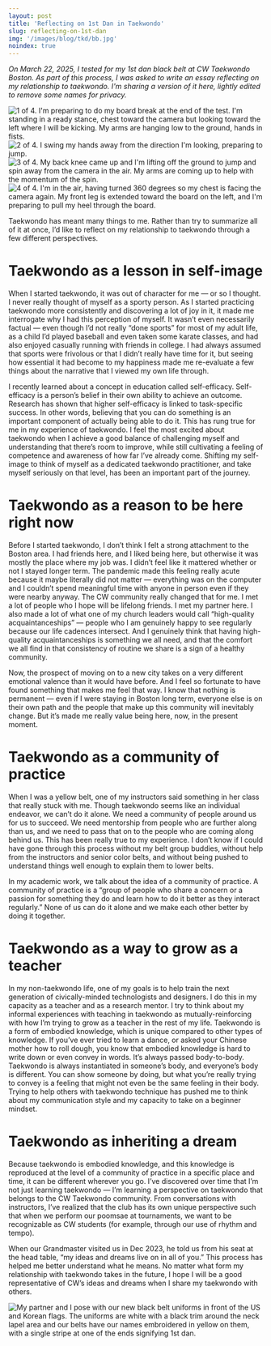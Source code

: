 ```yaml
---
layout: post
title: 'Reflecting on 1st Dan in Taekwondo'
slug: reflecting-on-1st-dan
img: '/images/blog/tkd/bb.jpg'
noindex: true
---
```


_On March 22, 2025, I tested for my 1st dan black belt at CW Taekwondo Boston. As part of this process, I was asked to write an essay reflecting on my relationship to taekwondo. I'm sharing a version of it here, lightly edited to remove some names for privacy._

<div class="col-xs-3">
  <img src="/images/blog/tkd/01.jpg" alt="1 of 4. I'm preparing to do my board break at the end of the test. I'm standing in a ready stance, chest toward the camera but looking toward the left where I will be kicking. My arms are hanging low to the ground, hands in fists." />
</div>
<div class="col-xs-3">
  <img src="/images/blog/tkd/02.jpg" alt="2 of 4. I swing my hands away from the direction I'm looking, preparing to jump."/>
</div>
<div class="col-xs-3">
  <img src="/images/blog/tkd/03.jpg" alt="3 of 4. My back knee came up and I'm lifting off the ground to jump and spin away from the camera in the air. My arms are coming up to help with the momentum of the spin." />
</div>
<div class="col-xs-3">
  <img src="/images/blog/tkd/04.jpg" alt="4 of 4. I'm in the air, having turned 360 degrees so my chest is facing the camera again. My front leg is extended toward the board on the left, and I'm preparing to pull my heel through the board." />
</div>

Taekwondo has meant many things to me. Rather than try to summarize all of it at once, I’d like to reflect on my relationship to taekwondo through a few different perspectives.

# Taekwondo as a lesson in self-image

When I started taekwondo, it was out of character for me — or so I thought. I never really thought of myself as a sporty person. As I started practicing taekwondo more consistently and discovering a lot of joy in it, it made me interrogate why I had this perception of myself. It wasn’t even necessarily factual — even though I’d not really “done sports” for most of my adult life, as a child I’d played baseball and even taken some karate classes, and had also enjoyed casually running with friends in college. I had always assumed that sports were frivolous or that I didn’t really have time for it, but seeing how essential it had become to my happiness made me re-evaluate a few things about the narrative that I viewed my own life through.

I recently learned about a concept in education called self-efficacy. Self-efficacy is a person’s belief in their own ability to achieve an outcome. Research has shown that higher self-efficacy is linked to task-specific success. In other words, believing that you can do something is an important component of actually being able to do it. This has rung true for me in my experience of taekwondo. I feel the most excited about taekwondo when I achieve a good balance of challenging myself and understanding that there’s room to improve, while still cultivating a feeling of competence and awareness of how far I’ve already come. Shifting my self-image to think of myself as a dedicated taekwondo practitioner, and take myself seriously on that level, has been an important part of the journey.

# Taekwondo as a reason to be here right now

Before I started taekwondo, I don’t think I felt a strong attachment to the Boston area. I had friends here, and I liked being here, but otherwise it was mostly the place where my job was. I didn’t feel like it mattered whether or not I stayed longer term. The pandemic made this feeling really acute because it maybe literally did not matter — everything was on the computer and I couldn’t spend meaningful time with anyone in person even if they were nearby anyway. The CW community really changed that for me. I met a lot of people who I hope will be lifelong friends. I met my partner here. I also made a lot of what one of my church leaders would call “high-quality acquaintanceships” — people who I am genuinely happy to see regularly because our life cadences intersect. And I genuinely think that having high-quality acquaintanceships is something we all need, and that the comfort we all find in that consistency of routine we share is a sign of a healthy community.

Now, the prospect of moving on to a new city takes on a very different emotional valence than it would have before. And I feel so fortunate to have found something that makes me feel that way. I know that nothing is permanent — even if I were staying in Boston long term, everyone else is on their own path and the people that make up this community will inevitably change. But it’s made me really value being here, now, in the present moment.

# Taekwondo as a community of practice

When I was a yellow belt, one of my instructors said something in her class that really stuck with me. Though taekwondo seems like an individual endeavor, we can’t do it alone. We need a community of people around us for us to succeed. We need mentorship from people who are further along than us, and we need to pass that on to the people who are coming along behind us. This has been really true to my experience. I don’t know if I could have gone through this process without my belt group buddies, without help from the instructors and senior color belts, and without being pushed to understand things well enough to explain them to lower belts.

In my academic work, we talk about the idea of a community of practice. A community of practice is a “group of people who share a concern or a passion for something they do and learn how to do it better as they interact regularly.” None of us can do it alone and we make each other better by doing it together.

# Taekwondo as a way to grow as a teacher

In my non-taekwondo life, one of my goals is to help train the next generation of civically-minded technologists and designers. I do this in my capacity as a teacher and as a research mentor. I try to think about my informal experiences with teaching in taekwondo as mutually-reinforcing with how I’m trying to grow as a teacher in the rest of my life. Taekwondo is a form of embodied knowledge, which is unique compared to other types of knowledge. If you’ve ever tried to learn a dance, or asked your Chinese mother how to roll dough, you know that embodied knowledge is hard to write down or even convey in words. It’s always passed body-to-body. Taekwondo is always instantiated in someone’s body, and everyone’s body is different. You can show someone by doing, but what you’re really trying to convey is a feeling that might not even be the same feeling in their body. Trying to help others with taekwondo technique has pushed me to think about my communication style and my capacity to take on a beginner mindset.

# Taekwondo as inheriting a dream

Because taekwondo is embodied knowledge, and this knowledge is reproduced at the level of a community of practice in a specific place and time, it can be different wherever you go. I’ve discovered over time that I’m not just learning taekwondo — I’m learning a perspective on taekwondo that belongs to the CW Taekwondo community. From conversations with instructors, I’ve realized that the club has its own unique perspective such that when we perform our poomsae at tournaments, we want to be recognizable as CW students (for example, through our use of rhythm and tempo).

When our Grandmaster visited us in Dec 2023, he told us from his seat at the head table, “my ideas and dreams live on in all of you.” This process has helped me better understand what he means. No matter what form my relationship with taekwondo takes in the future, I hope I will be a good representative of CW’s ideas and dreams when I share my taekwondo with others.

<img src="/images/blog/tkd/bb.jpg" alt="My partner and I pose with our new black belt uniforms in front of the US and Korean flags. The uniforms are white with a black trim around the neck lapel area and our belts have our names embroidered in yellow on them, with a single stripe at one of the ends signifying 1st dan." />
